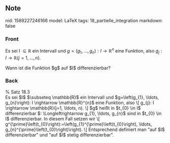 ## Note
nid: 1589227246166
model: LaTeX
tags: 18_partielle_integration
markdown: false

### Front
Es sei I $\subseteq \mathbb{R}$ ein Intervall und $g=\left(g_{1},
\ldots, g_{n}\right): I \rightarrow \mathbb{R}^{n}$ eine Funktion,
also $g_{j}: I \rightarrow \mathbb{R}(j=1, \ldots, n)$.
<div>
  Wann ist die Funktion $g$ auf $I$ differenzierbar?
</div>

### Back
<div>
  % Satz 18.3
</div>Es sei $I$ $\subseteq \mathbb{R}$ ein Intervall und
$g=\left(g_{1}, \ldots, g_{n}\right): I \rightarrow \mathbb{R}^{n}$
eine Funktion, also \[ g_{j}: I \rightarrow \mathbb{R}(j=1, \ldots,
n). \] $g$ heißt in $t_{0} \in I$ differenzierbar $:
\Longleftrightarrow g_{1}, \ldots, g_{n}$ sind in $t_{0} \in I$
differenzierbar. In diesem Fall setzen wir \[
g^{\prime}\left(t_{0}\right):=\left(g_{1}^{\prime}\left(t_{0}\right),
\ldots, g_{n}^{\prime}\left(t_{0}\right)\right). \] Entsprechend
definiert man "auf $I$ differenzierbar" und "auf $I$ stetig
differenzierbar".
